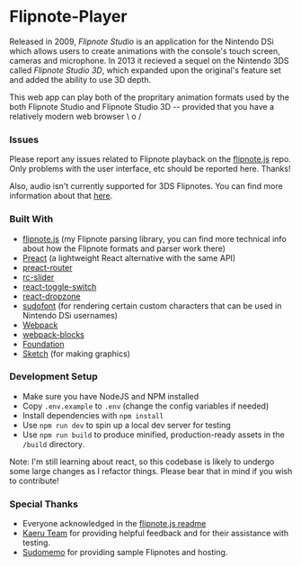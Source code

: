 # Flipnote-Player

Released in 2009, *Flipnote Studio* is an application for the Nintendo DSi which allows users to create animations with the console's touch screen, cameras and microphone. In 2013 it recieved a sequel on the Nintendo 3DS called *Flipnote Studio 3D*, which expanded upon the original's feature set and added the ability to use 3D depth.

This web app can play both of the propritary animation formats used by the both Flipnote Studio and Flipnote Studio 3D -- provided that you have a relatively modern web browser \ o /

### Issues

Please report any issues related to Flipnote playback on the [flipnote.js](https://github.com/jaames/flipnote.js) repo. Only problems with the user interface, etc should be reported here. Thanks!

Also, audio isn't currently supported for 3DS Flipnotes. You can find more information about that [here](https://github.com/jaames/kwz-parser/issues/4).

### Built With

* [flipnote.js](https://github.com/jaames/flipnote.js) (my Flipnote parsing library, you can find more technical info about how the Flipnote formats and parser work there)
* [Preact](https://preactjs.com/) (a lightweight React alternative with the same API)
* [preact-router](https://github.com/developit/preact-router)
* [rc-slider](react-component.github.io/slider/)
* [react-toggle-switch](https://github.com/pgrimard/react-toggle-switch)
* [react-dropzone](https://react-dropzone.js.org/)
* [sudofont](https://github.com/Sudomemo/Sudofont) (for rendering certain custom characters that can be used in Nintendo DSi usernames)
* [Webpack](https://webpack.js.org/)
* [webpack-blocks](https://github.com/andywer/webpack-blocks)
* [Foundation](https://foundation.zurb.com/)
* [Sketch](https://sketchapp.com/) (for making graphics)

### Development Setup

* Make sure you have NodeJS and NPM installed
* Copy `.env.example` to `.env` (change the config variables if needed) 
* Install dependencies with `npm install`
* Use `npm run dev` to spin up a local dev server for testing
* Use `npm run build` to produce minified, production-ready assets in the `/build` directory.

Note: I'm still learning about react, so this codebase is likely to undergo some large changes as I refactor things. Please bear that in mind if you wish to contribute!

### Special Thanks

* Everyone acknowledged in the [flipnote.js readme](https://github.com/jaames/flipnote.js#Acknowledgments)
* [Kaeru Team](https://github.com/KaeruTeam) for providing helpful feedback and for their assistance with testing. 
* [Sudomemo](http://www.sudomemo.net/) for providing sample Flipnotes and hosting.
